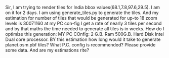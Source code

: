 Sir, I am trying to render tiles for India bbox values(68.1,7.8,97.6,29.5). I am on it for 2 days. I am using generate_tiles.py to generate the tiles. And my estimation for number of tiles that would be generated for up-to 18 zoom levels is  30071160 at my PC con-fig I get a rate of nearly 3 tiles per second and by that maths the time needed to generate all tiles is in weeks. How do I optimize this generation:
MY PC COnfig:
2 G.B. Ram
500G.B. Hard Disk
Intel Dual core processor.
BY this estimation how long would it take to generate planet.osm.pbf tiles?
What P.C. config is recommended?
Please provide some data.
And are my estimations rite?